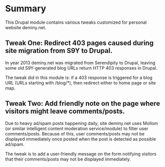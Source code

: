 # Summary

This Drupal module contains various tweaks customized for personal website deminy.net.

## Tweak One: Redirect 403 pages caused during site migration from S9Y to Drupal.

In year 2013 deminy.net was migrated from Serendipity to Drupal, leaving some old S9Y-generated blog URLs return HTTP
403 responses in Drupal.
 
The tweak did in this module is: if a 403 response is triggered for a blog URL (URLs starting with /blog/*), then
redirect either to home page or site map.
 

## Tweak Two: Add friendly note on the page where visitors might leave comments/posts.

Due to heavy ad/spam posts happening daily, site deminy.net uses Mollom (or similar intelligent content moderation
service/module) to filter user comments/posts. Because of this, user comments/posts may not be displayed immediately
once posted when the post is detected as possible ad/spam.

The tweak is to add a user-friendly message on the form notifying visitors that their comments/posts may not be
displayed immediately.
